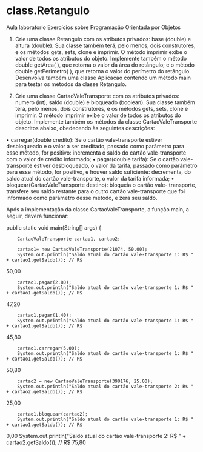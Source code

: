 # class.Retangulo
Aula laboratorio 
Exercícios sobre Programação Orientada por Objetos 
 
1) Crie  uma  classe  Retangulo  com  os  atributos  privados:  base  (double)  e  altura  (double). 
Sua classe também terá, pelo menos, dois construtores, e os métodos gets, sets, clone e 
imprimir. O método imprimir exibe o valor de todos os atributos do objeto. 
Implemente  também  o  método  double  getArea(  ),  que  retorna  o  valor  da  área  do 
retângulo;  e  o  método  double  getPerimetro(  ),  que  retorna  o  valor  do  perímetro  do 
retângulo. 
Desenvolva  também  uma  classe  Aplicacao  contendo  um  método  main  para  testar  os 
métodos da classe Retangulo. 
 
2) Crie  uma  classe  CartaoValeTransporte  com  os  atributos  privados:  numero  (int),  saldo 
(double) e bloqueado (boolean). Sua classe também terá, pelo menos, dois construtores, 
e os métodos gets, sets, clone e imprimir. O método imprimir exibe o valor de todos os 
atributos do objeto. 
Implemente também os métodos da classe CartaoValeTransporte descritos abaixo, 
obedecendo às seguintes descrições: 
 
• carregar(double credito): Se o cartão vale-transporte estiver 
desbloqueado  e  o  valor  a  ser  creditado,  passado  como  parâmetro  para  esse 
método, for positivo: incrementa o saldo do cartão vale-transporte com o valor de 
crédito informado; 
• pagar(double tarifa):  Se  o  cartão  vale-transporte  estiver  desbloqueado,  o 
valor da tarifa, passado como parâmetro para esse método, for positivo, e houver 
saldo suficiente: decrementa, do saldo atual do cartão vale-transporte, o valor da 
tarifa informada; 
• bloquear(CartaoValeTransporte  destino): bloqueia o cartão vale-
transporte,  transfere  seu  saldo  restante  para  o  outro  cartão  vale-transporte  que 
foi informado como parâmetro desse método, e zera seu saldo. 
 
Após  a  implementação  da  classe  CartaoValeTransporte,  a  função  main,  a  seguir, 
deverá funcionar: 
 
public static void main(String[] args) { 
 
        CartaoValeTransporte cartao1, cartao2; 
         
        cartao1= new CartaoValeTransporte(21074, 50.00); 
        System.out.println("Saldo atual do cartão vale-transporte 1: R$ " + cartao1.getSaldo()); // R$ 
50,00 
 
        cartao1.pagar(2.80); 
        System.out.println("Saldo atual do cartão vale-transporte 1: R$ " + cartao1.getSaldo()); // R$ 
47,20 
 
        cartao1.pagar(1.40); 
        System.out.println("Saldo atual do cartão vale-transporte 1: R$ " + cartao1.getSaldo()); // R$ 
45,80 
 
        cartao1.carregar(5.00); 
        System.out.println("Saldo atual do cartão vale-transporte 1: R$ " + cartao1.getSaldo()); // R$ 
50,80 
 
        cartao2 = new CartaoValeTransporte(390176, 25.00); 
        System.out.println("Saldo atual do cartão vale-transporte 2: R$ " + cartao2.getSaldo()); // R$ 
25,00 
 
        cartao1.bloquear(cartao2); 
        System.out.println("Saldo atual do cartão vale-transporte 1: R$ " + cartao1.getSaldo()); // R$ 
0,00 
        System.out.println("Saldo atual do cartão vale-transporte 2: R$ " + cartao2.getSaldo()); // R$ 
75,80 
 
